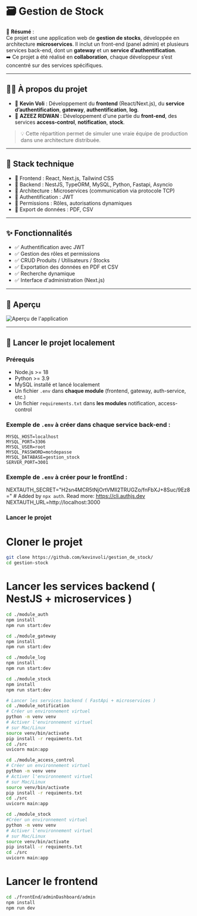 # 🗃️ Gestion de Stock

📌 **Résumé** :  
Ce projet est une application web de **gestion de stocks**, développée en architecture **microservices**. Il inclut un front-end (panel admin) et plusieurs services back-end, dont un **gateway** et un **service d’authentification**.  
➡️ Ce projet a été réalisé en **collaboration**, chaque développeur s’est concentré sur des services spécifiques.

---

## 🙋‍♂️ À propos du projet

- 👤 **Kevin Voli** : Développement du **frontend** (React/Next.js), du **service d’authentification**, **gateway**, **authentification**, **log**.
- 👥 **AZEEZ RIDWAN** : Développement d'une partie du **front-end**, des services **access-control**, **notification**, **stock**.

> 💡 Cette répartition permet de simuler une vraie équipe de production dans une architecture distribuée.

---

## 🔧 Stack technique

- 🔹 Frontend : React, Next.js, Tailwind CSS
- 🔹 Backend : NestJS, TypeORM, MySQL, Python, Fastapi, Asyncio
- 🔹 Architecture : Microservices (communication via protocole TCP)
- 🔹 Authentification : JWT
- 🔹 Permissions : Rôles, autorisations dynamiques
- 🔹 Export de données : PDF, CSV

---

## ✨ Fonctionnalités

- ✅ Authentification avec JWT
- ✅ Gestion des rôles et permissions
- ✅ CRUD Produits / Utilisateurs / Stocks
- ✅ Exportation des données en PDF et CSV
- ✅ Recherche dynamique
- ✅ Interface d'administration (Next.js)

---

## 📸 Aperçu

![Aperçu de l'application](https://via.placeholder.com/800x400.png?text=Screenshot+disponible+bientôt)

---

## 🚀 Lancer le projet localement

### Prérequis

- Node.js >= 18
- Python >= 3.9
- MySQL installé et lancé localement
- Un fichier `.env` dans **chaque module** (frontend, gateway, auth-service, etc.)
- Un fichier `requirements.txt` dans **les modules** notification, access-control

### Exemple de `.env` à créer dans chaque service back-end :

```env
MYSQL_HOST=localhost
MYSQL_PORT=3306
MYSQL_USER=root
MYSQL_PASSWORD=motdepasse
MYSQL_DATABASE=gestion_stock
SERVER_PORT=3001 
```


### Exemple de `.env` à créer pour le frontEnd :

NEXTAUTH_SECRET="H2sn4MCR5tNjOrtVMll2TRUGZo/fnFbXJ+8Suc/9Ez8=" # Added by `npx auth`. Read more: https://cli.authjs.dev
NEXTAUTH_URL=http://localhost:3000 

### Lancer le projet

# Cloner le projet
```bash
git clone https://github.com/kevinvoli/gestion_de_stock/
cd gestion-stock
```

# Lancer les services backend ( NestJS + microservices )
```bash
cd ./module_auth
npm install
npm run start:dev
```

```bash
cd ./module_gateway
npm install
npm run start:dev
```

```bash
cd ./module_log
npm install
npm run start:dev
```

```bash
cd ./module_stock
npm install
npm run start:dev
```

```bash
# Lancer les services backend ( FastApi + microservices )
cd ./module_notification
# Créer un environnement virtuel
python -m venv venv
# Activer l'environnement virtuel
# sur Mac/Linux
source venv/bin/activate
pip install -r requiments.txt
cd ./src
uvicorn main:app
```

```bash
cd ./module_access_control
# Créer un environnement virtuel
python -m venv venv
# Activer l'environnement virtuel
# sur Mac/Linux
source venv/bin/activate
pip install -r requiments.txt
cd ./src
uvicorn main:app
```

```bash
cd ./module_stock
#Créer un environnement virtuel 
python -m venv venv
# Activer l'environnement virtuel
# sur Mac/Linux
source venv/bin/activate
pip install -r requiments.txt
cd ./src
uvicorn main:app
```


# Lancer le frontend
```bash
cd ./frontEnd/adminDashboard/admin
npm install
npm run dev
```
